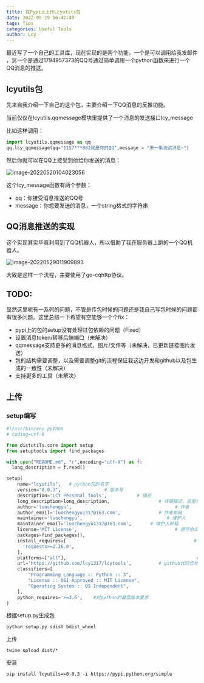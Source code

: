 ```yaml
---
title: 在Pypi上上传Lcyutils包
date: 2022-05-19 16:42:49
tags: Tips
categories: Useful Tools
author: Lcy
---
```






最近写了一个自己的工具库，现在实现的是两个功能，一个是可以调用给我发邮件 ，另一个是通过1794957373的QQ号通过简单调用一个python函数来进行一个QQ消息的推送。

## lcyutils包

先来自我介绍一下自己的这个包，主要介绍一下QQ消息的反推功能。

当前仅仅在lcyutils.qqmessage模块里提供了一个消息的发送接口lcy_message

比如这样调用：

```python
import lcyutils.qqmessage as qq
qq.lcy_qqmessage(qq="1157***882就是你的QQ",message = "来一条测试消息~")
```

然后你就可以在QQ上接受到他给你发送的消息：

![image-20220520104023056](https://luochengyu.oss-cn-beijing.aliyuncs.com/img/image-20220520104023056.png)

这个lcy_message函数有两个参数：

- qq：你接受消息推送的QQ号
- message：你想要发送的消息，一个string格式的字符串

## QQ消息推送的实现

这个实现其实毕竟利用到了QQ机器人，所以借助了我在服务器上跑的一个QQ机器人。

![image-20220529011909893](https://luochengyu.oss-cn-beijing.aliyuncs.com/img/image-20220529011909893.png)

大致是这样一个流程，主要使用了go-cqhttp协议。

## TODO:

显然这里呢有一系列的问题，不管是传包时候的问题还是我自己写包时候的问题都有很多问题。这里总结一下希望有空能够一个个fix：

- pypi上的包的setup没有处理过包依赖的问题（Fixed）
- 设置消息token/转移后端端口（未解决）
- qqmessage支持更多的消息格式，图片/文件等（未解决，已更新链接图片发送）
- 包的结构需要调整，以及需要调整git的流程保证我这边开发和github以及包生成的一致性（未解决）
- 支持更多的工具（未解决）

## 上传

### setup编写

```python
#!/usr/bin/env python
# coding=utf-8

from distutils.core import setup
from setuptools import find_packages

with open("README.md", "r",encoding="utf-8") as f:
  long_description = f.read()

setup(
    name="lcyutils",   # python包的名字
    version="0.0.3",                # 版本号
    description='LCY Personal Tools',           # 描述
    long_description=long_description,                  # 详细描述，这里将readme的内容放置于此
    author='luochengyu',                                      # 作者
    author_email='luochengyu1317@163.com',              # 作者邮箱
    maintainer='luochengyu',                               # 维护人
    maintainer_email='luochengyu1317@163.com',       # 维护人邮箱
    license='MIT License',                                    # 遵守协议
    packages=find_packages(),
    install_requires=[                                               # lamb-common依赖的第三方库
      'requests>=2.26.0',
    ],
    platforms=["all"],                                                # 支持的平台
    url='https://github.com/lcy1317/lcytools',          # github代码仓地址
    classifiers=[
        "Programming Language :: Python :: 3",
        "License :: OSI Approved :: MIT License",
        "Operating System :: OS Independent",
    ],
    python_requires='>=3.6',    #对python的最低版本要求
)
```



根据setup.py生成包

```shell
python setup.py sdist bdist_wheel
```

上传

```shell
twine upload dist/*
```

安装

```shell
pip install lcyutils==0.0.3 -i https://pypi.python.org/simple
```

